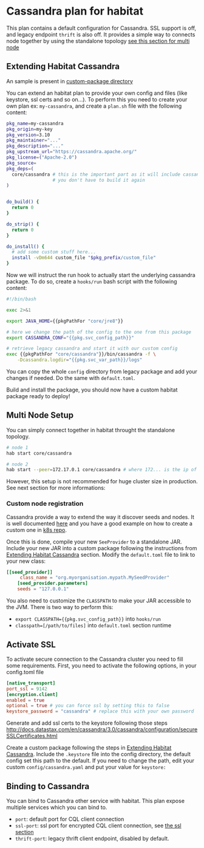Cassandra plan for habitat
==========================

This plan contains a default configuration for Cassandra. SSL support is
off, and legacy endpoint `thrift` is also off.
It provides a simple way to connects node together by using the standalone
topology [see this section for multi node](#multi-node-setup)

Extending Habitat Cassandra
---------------------------

An sample is present in [custom-package directory](./custom-package)

You can extend an habitat plan to provide your own config and files (like
keystore, ssl certs and so on...). To perform this you need to create your
own plan ex: `my-cassandra`, and create a `plan.sh` file with the following content:

```bash
pkg_name=my-cassandra
pkg_origin=my-key
pkg_version=3.10
pkg_maintainer="..."
pkg_description="..."
pkg_upstream_url="https://cassandra.apache.org/"
pkg_license=("Apache-2.0")
pkg_source=
pkg_deps=(
  core/cassandra # this is the important part as it will include cassandra and
				 # you don't have to build it again
)


do_build() {
  return 0
}

do_strip() {
  return 0
}

do_install() {
  # add some custom stuff here...
  install -vDm644 custom_file "$pkg_prefix/custom_file"
}
```

Now we will instruct the run hook to actually start the underlying cassandra
package. To do so, create a `hooks/run` bash script with the following content:

```bash
#!/bin/bash

exec 2>&1

export JAVA_HOME={{pkgPathFor "core/jre8"}}

# here we change the path of the config to the one from this package
export CASSANDRA_CONF="{{pkg.svc_config_path}}"

# retrieve legacy cassandra and start it with our custom config
exec {{pkgPathFor "core/cassandra"}}/bin/cassandra -f \
	-Dcassandra.logdir="{{pkg.svc_var_path}}/logs"
```

You can copy the whole `config` directory from legacy package and add your
changes if needed. Do the same with `default.toml`.

Build and install the package, you should now have a custom habitat package
ready to deploy!

Multi Node Setup
----------------

You can simply connect together in habitat throught the standalone topology.

```bash
# node 1
hab start core/cassandra

# node 2
hab start --peer=172.17.0.1 core/cassandra # where 172... is the ip of the first node
```

However, this setup is not recommended for huge cluster size in production.
See next section for more informations:

### Custom node registration

Cassandra provide a way to extend the way it discover seeds and nodes. It is
well documented [here](http://docs.datastax.com/en/archived/cassandra/1.2/cassandra/configuration/configCassandra_yaml_r.html#reference_ds_qfg_n1r_1k__seed_provider) and you have a good example on how to create a custom one in
[k8s repo](https://github.com/kubernetes/kubernetes/blob/master/examples/storage/cassandra/java/src/main/java/io/k8s/cassandra/KubernetesSeedProvider.java).

Once this is done, compile your new `SeeProvider` to a standalone JAR.
Include your new JAR into a custom package following the instructions from
[Extending Habitat Cassandra](extending-habitat-cassandra) section.
Modify the `default.toml` file to link to your new class:

```toml
[[seed_provider]]
	 class_name = "org.myorganisation.mypath.MySeedProvider"
	[seed_provider.parameters]
    seeds = "127.0.0.1"
```

You also need to customize the `CLASSPATH` to make your JAR accessible to the
JVM. There is two way to perform this:

- `export CLASSPATH={{pkg.svc_config_path}}` into `hooks/run`
- `classpath=[/path/to/files]` into `default.toml` section runtime


Activate SSL
------------

To activate secure connection to the Cassandra cluster you need to fill some
requirements.
First, you need to activate the following options, in your config.toml file

```toml
[native_transport]
port_ssl = 9142
[encryption.client]
enabled = true
optional = true # you can force ssl by setting this to false
keystore_password = "cassandra" # replace this with your own password
```

Generate and add ssl certs to the keystore following those steps
http://docs.datastax.com/en/cassandra/3.0/cassandra/configuration/secureSSLCertificates.html

Create a custom package following the steps in
[Extending Habitat Cassandra](extending-habitat-cassandra).
Include the `.keystore` file into the config directory, the default config
set this path to the default. If you need to change the path, edit your custom
`config/cassandra.yaml` and put your value for `keystore: `

Binding to Cassandra
--------------------

You can bind to Cassandra other service with habitat. This plan expose
multiple services which you can bind to.

- `port`: default port for CQL client connection
- `ssl-port`: ssl port for encrypted CQL client connection, see [the ssl section](#activate-ssl)
- `thrift-port`: legacy thrift client endpoint, disabled by default.
